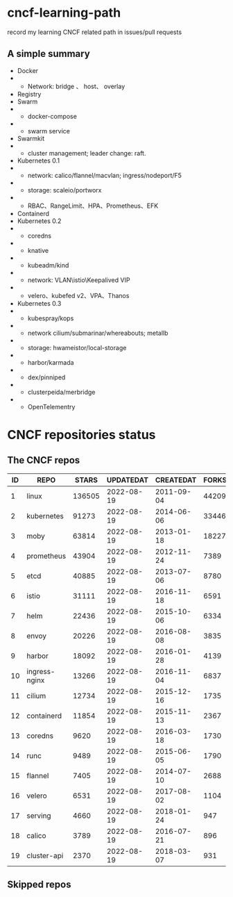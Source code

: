 # cncf-learning-path
record my learning CNCF related path in issues/pull requests

## A simple summary
- Docker
- - Network: bridge 、 host、 overlay
- Registry
- Swarm
- - docker-compose
- - swarm service
- Swarmkit
- - cluster management; leader change: raft.
- Kubernetes 0.1
- - network: calico/flannel/macvlan; ingress/nodeport/F5
- - storage: scaleio/portworx
- - RBAC、RangeLimit、HPA、Prometheus、EFK
- Containerd
- Kubernetes 0.2
- - coredns
- - knative
- - kubeadm/kind
- - network: VLAN\istio\Keepalived VIP
- - velero、kubefed v2、VPA、Thanos
- Kubernetes 0.3
- - kubespray/kops
- - network cilium/submarinar/whereabouts; metallb
- - storage: hwameistor/local-storage
- - harbor/karmada
- - dex/pinniped
- - clusterpeida/merbridge
- - OpenTelementry

# CNCF repositories status
<!--START_SECTION:github_repos-->
## The CNCF repos
| ID |     REPO      | STARS  | UPDATEDAT  | CREATEDAT  | FORKSCOUNT |
|----|---------------|--------|------------|------------|------------|
|  1 | linux         | 136505 | 2022-08-19 | 2011-09-04 |      44209 |
|  2 | kubernetes    |  91273 | 2022-08-19 | 2014-06-06 |      33446 |
|  3 | moby          |  63814 | 2022-08-19 | 2013-01-18 |      18227 |
|  4 | prometheus    |  43904 | 2022-08-19 | 2012-11-24 |       7389 |
|  5 | etcd          |  40885 | 2022-08-19 | 2013-07-06 |       8780 |
|  6 | istio         |  31111 | 2022-08-19 | 2016-11-18 |       6591 |
|  7 | helm          |  22436 | 2022-08-19 | 2015-10-06 |       6334 |
|  8 | envoy         |  20226 | 2022-08-19 | 2016-08-08 |       3835 |
|  9 | harbor        |  18092 | 2022-08-19 | 2016-01-28 |       4139 |
| 10 | ingress-nginx |  13266 | 2022-08-19 | 2016-11-04 |       6837 |
| 11 | cilium        |  12734 | 2022-08-19 | 2015-12-16 |       1735 |
| 12 | containerd    |  11854 | 2022-08-19 | 2015-11-13 |       2367 |
| 13 | coredns       |   9620 | 2022-08-19 | 2016-03-18 |       1730 |
| 14 | runc          |   9489 | 2022-08-19 | 2015-06-05 |       1790 |
| 15 | flannel       |   7405 | 2022-08-19 | 2014-07-10 |       2688 |
| 16 | velero        |   6531 | 2022-08-19 | 2017-08-02 |       1104 |
| 17 | serving       |   4660 | 2022-08-19 | 2018-01-24 |        947 |
| 18 | calico        |   3789 | 2022-08-19 | 2016-07-21 |        896 |
| 19 | cluster-api   |   2370 | 2022-08-19 | 2018-03-07 |        931 |



## Skipped repos
<!--END_SECTION:github_repos-->

